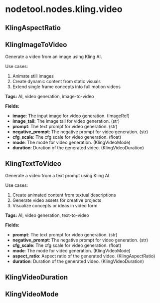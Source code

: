 # nodetool.nodes.kling.video

## KlingAspectRatio

## KlingImageToVideo

Generate a video from an image using Kling AI.

Use cases:
1. Animate still images
2. Create dynamic content from static visuals
3. Extend single frame concepts into full motion videos

**Tags:** AI, video generation, image-to-video

**Fields:**
- **image**: The input image for video generation. (ImageRef)
- **image_tail**: The image tail for video generation. (str)
- **prompt**: The text prompt for video generation. (str)
- **negative_prompt**: The negative prompt for video generation. (str)
- **cfg_scale**: The cfg scale for video generation. (float)
- **mode**: The mode for video generation. (KlingVideoMode)
- **duration**: Duration of the generated video. (KlingVideoDuration)


## KlingTextToVideo

Generate a video from a text prompt using Kling AI.

Use cases:
1. Create animated content from textual descriptions
2. Generate video assets for creative projects
3. Visualize concepts or ideas in video form

**Tags:** AI, video generation, text-to-video

**Fields:**
- **prompt**: The text prompt for video generation. (str)
- **negative_prompt**: The negative prompt for video generation. (str)
- **cfg_scale**: The cfg scale for video generation. (float)
- **mode**: The mode for video generation. (KlingVideoMode)
- **aspect_ratio**: Aspect ratio of the generated video. (KlingAspectRatio)
- **duration**: Duration of the generated video. (KlingVideoDuration)


## KlingVideoDuration

## KlingVideoMode

